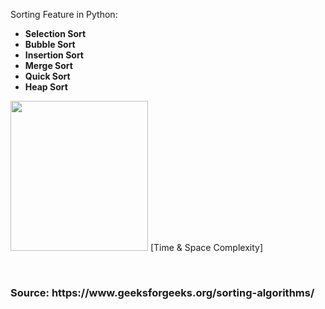 Sorting Feature in Python:<br>
<ul>
  <li><b>Selection Sort</b></li>
  <li><b>Bubble Sort</b></li>
  <li><b>Insertion Sort</b></li>
  <li><b>Merge Sort</b></li>
  <li><b>Quick Sort</b></li>
  <li><b>Heap Sort</b></li>
</ul>
<p>
    <img src="https://lamfo-unb.github.io/img/Sorting-algorithms/Complexity.png" width="220" height="240" />
    [Time & Space Complexity]
</p>
<br>
<h3><b>Source: https://www.geeksforgeeks.org/sorting-algorithms/ </b></h3>
